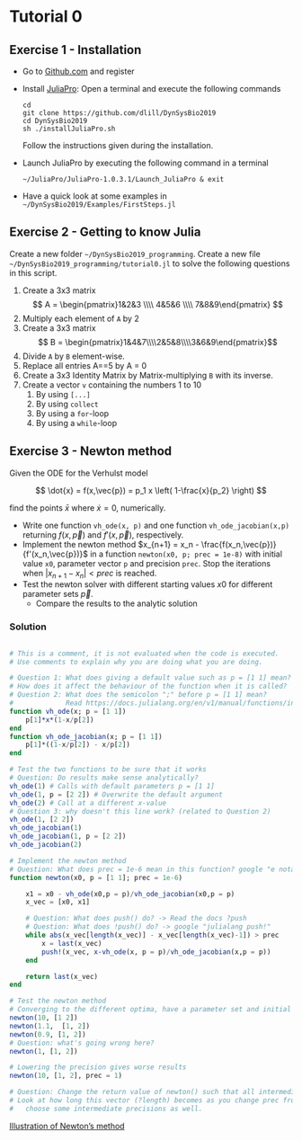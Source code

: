 # Tutorial 0

## Exercise 1 - Installation

* Go to [Github.com](https://www.github.com) and register
* Install [JuliaPro](https://juliacomputing.com/products/juliapro.html): Open a terminal and execute the following commands

    ```
    cd
    git clone https://github.com/dlill/DynSysBio2019
    cd DynSysBio2019
    sh ./installJuliaPro.sh
    ```

    Follow the instructions given during the installation.

* Launch JuliaPro by executing the following command in a terminal

    ```
    ~/JuliaPro/JuliaPro-1.0.3.1/Launch_JuliaPro & exit
    ```

* Have a quick look at some examples in `~/DynSysBio2019/Examples/FirstSteps.jl`

## Exercise 2 - Getting to know Julia

Create a new folder `~/DynSysBio2019_programming`.
Create a new file `~/DynSysBio2019_programming/tutorial0.jl` to solve the following questions in this script.

1. Create a 3x3 matrix  $$ A = \begin{pmatrix}1&2&3 \\\\ 4&5&6 \\\\ 7&8&9\end{pmatrix} $$
1. Multiply each element of `A` by 2
1. Create a 3x3 matrix $$ B = \begin{pmatrix}1&4&7\\\\2&5&8\\\\3&6&9\end{pmatrix}$$
1. Divide `A` by `B` element-wise.
1. Replace all entries A==5 by A = 0
1. Create a 3x3 Identity Matrix by Matrix-multiplying `B` with its inverse.
1. Create a vector `v` containing the numbers 1 to 10
    1. By using `[...]`
    1. By using `collect`
    1. By using a `for`-loop
    1. By using a `while`-loop


## Exercise 3 - Newton method

Given the ODE for the Verhulst model

$$
\dot{x} = f(x,\vec{p}) = p_1 x \left( 1-\frac{x}{p_2} \right)
$$

find the points $\bar{x}$ where $\dot{x}=0$, numerically.

* Write one function `vh_ode(x, p)` and one function `vh_ode_jacobian(x,p)` returning $f(x,\vec{p})$ and $f'(x,\vec{p})$, respectively.
* Implement the newton method $x_{n+1} = x_n - \frac{f(x_n,\vec{p})}{f'(x_n,\vec{p})}$ in a function `newton(x0, p; prec = 1e-8)` with initial value `x0`, parameter vector `p` and precision `prec`.
    Stop the iterations when $|x_{n+1}−x_n| < prec$ is reached.
* Test the newton solver with different starting values $x0$ for different parameter sets $\vec{p}$.
    * Compare the results to the analytic solution

### Solution

````julia

# This is a comment, it is not evaluated when the code is executed.
# Use comments to explain why you are doing what you are doing.

# Question 1: What does giving a default value such as p = [1 1] mean?
# How does it affect the behaviour of the function when it is called?
# Question 2: What does the semicolon ";" before p = [1 1] mean?
#             Read https://docs.julialang.org/en/v1/manual/functions/index.html#Optional-Arguments-1
function vh_ode(x; p = [1 1])
    p[1]*x*(1-x/p[2])
end
function vh_ode_jacobian(x; p = [1 1])
    p[1]*((1-x/p[2]) - x/p[2])
end

# Test the two functions to be sure that it works
# Question: Do results make sense analytically?
vh_ode(1) # Calls with default parameters p = [1 1]
vh_ode(1, p = [2 2]) # Overwrite the default argument
vh_ode(2) # Call at a different x-value
# Question 3: why doesn't this line work? (related to Question 2)
vh_ode(1, [2 2])
vh_ode_jacobian(1)
vh_ode_jacobian(1, p = [2 2])
vh_ode_jacobian(2)

# Implement the newton method
# Question: What does prec = 1e-6 mean in this function? google "e notation"
function newton(x0, p = [1 1]; prec = 1e-6)

    x1 = x0 - vh_ode(x0,p = p)/vh_ode_jacobian(x0,p = p)
    x_vec = [x0, x1]

    # Question: What does push() do? -> Read the docs ?push
    # Question: What does !push() do? -> google "julialang push!"
    while abs(x_vec[length(x_vec)] - x_vec[length(x_vec)-1]) > prec
        x = last(x_vec)
        push!(x_vec, x-vh_ode(x, p = p)/vh_ode_jacobian(x,p = p))
    end

    return last(x_vec)
end

# Test the newton method
# Converging to the different optima, have a parameter set and initial conditions where it doesn't work
newton(10, [1 2])
newton(1.1,  [1, 2])
newton(0.9, [1, 2])
# Question: what's going wrong here?
newton(1, [1, 2])

# Lowering the precision gives worse results
newton(10, [1, 2], prec = 1)

# Question: Change the return value of newton() such that all intermediate steps x_vec are returned.
# Look at how long this vector (?length) becomes as you change prec from prec = 1e-12 to prec = 1,
#   choose some intermediate precisions as well.
````







[Illustration of Newton’s method](https://en.wikipedia.org/wiki/Newton's_method#/media/File:NewtonIteration_Ani.gif)
